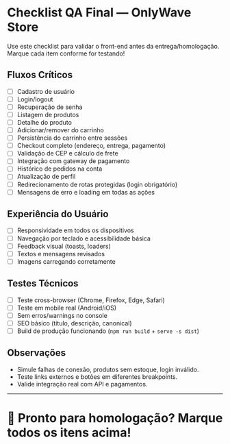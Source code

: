 # Checklist QA Final — OnlyWave Store

Use este checklist para validar o front-end antes da entrega/homologação. Marque cada item conforme for testando!

## Fluxos Críticos
- [ ] Cadastro de usuário
- [ ] Login/logout
- [ ] Recuperação de senha
- [ ] Listagem de produtos
- [ ] Detalhe do produto
- [ ] Adicionar/remover do carrinho
- [ ] Persistência do carrinho entre sessões
- [ ] Checkout completo (endereço, entrega, pagamento)
- [ ] Validação de CEP e cálculo de frete
- [ ] Integração com gateway de pagamento
- [ ] Histórico de pedidos na conta
- [ ] Atualização de perfil
- [ ] Redirecionamento de rotas protegidas (login obrigatório)
- [ ] Mensagens de erro e loading em todas as ações

## Experiência do Usuário
- [ ] Responsividade em todos os dispositivos
- [ ] Navegação por teclado e acessibilidade básica
- [ ] Feedback visual (toasts, loaders)
- [ ] Textos e mensagens revisados
- [ ] Imagens carregando corretamente

## Testes Técnicos
- [ ] Teste cross-browser (Chrome, Firefox, Edge, Safari)
- [ ] Teste em mobile real (Android/iOS)
- [ ] Sem erros/warnings no console
- [ ] SEO básico (título, descrição, canonical)
- [ ] Build de produção funcionando (`npm run build` + `serve -s dist`)

## Observações
- Simule falhas de conexão, produtos sem estoque, login inválido.
- Teste links externos e botões em diferentes breakpoints.
- Valide integração real com API e pagamentos.

---

# 🚦 Pronto para homologação? Marque todos os itens acima!

